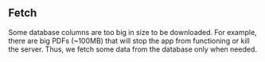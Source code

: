 
Fetch
-----

Some database columns are too big in size to be downloaded. For example, there are big PDFs (~100MB) that will stop the app from functioning or kill the server. Thus, we fetch some data from the database only when needed.
